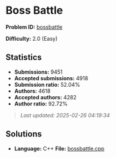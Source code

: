 # Boss Battle

**Problem ID:** [bossbattle](https://open.kattis.com/problems/bossbattle)

**Difficulty:** 2.0 (Easy)

## Statistics

- **Submissions:** 9451
- **Accepted submissions:** 4918
- **Submission ratio:** 52.04%
- **Authors:** 4618
- **Accepted authors:** 4282
- **Author ratio:** 92.72%

> *Last updated: 2025-02-26 04:19:34*

## Solutions

- **Language:** C++
  **File:** [bossbattle.cpp](./bossbattle.cpp)
